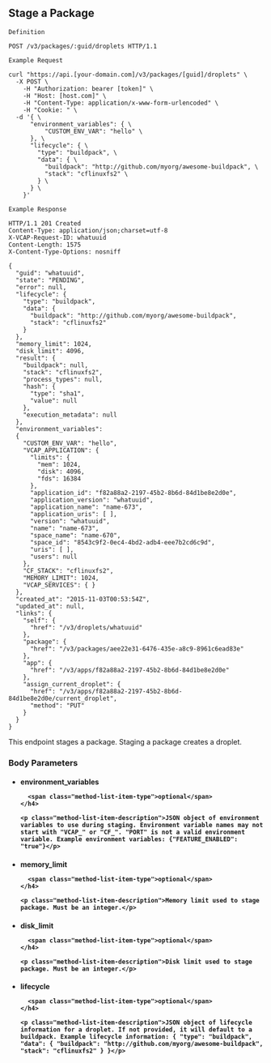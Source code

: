 ## Stage a Package

```
Definition
```

```http
POST /v3/packages/:guid/droplets HTTP/1.1
```

```
Example Request
```

```shell
curl "https://api.[your-domain.com]/v3/packages/[guid]/droplets" \
  -X POST \
 	-H "Authorization: bearer [token]" \
 	-H "Host: [host.com]" \
 	-H "Content-Type: application/x-www-form-urlencoded" \
 	-H "Cookie: " \
  -d '{ \
      "environment_variables": { \
          "CUSTOM_ENV_VAR": "hello" \
      }, \
      "lifecycle": { \
        "type": "buildpack", \
        "data": { \
          "buildpack": "http://github.com/myorg/awesome-buildpack", \
          "stack": "cflinuxfs2" \
        } \
      } \
    }'
```

```
Example Response
```

```http
HTTP/1.1 201 Created
Content-Type: application/json;charset=utf-8
X-VCAP-Request-ID: whatuuid
Content-Length: 1575
X-Content-Type-Options: nosniff

{
  "guid": "whatuuid",
  "state": "PENDING",
  "error": null,
  "lifecycle": {
    "type": "buildpack",
    "data": {
      "buildpack": "http://github.com/myorg/awesome-buildpack",
      "stack": "cflinuxfs2"
    }
  },
  "memory_limit": 1024,
  "disk_limit": 4096,
  "result": {
    "buildpack": null,
    "stack": "cflinuxfs2",
    "process_types": null,
    "hash": {
      "type": "sha1",
      "value": null
    },
    "execution_metadata": null
  },
  "environment_variables":
  {
    "CUSTOM_ENV_VAR": "hello",
    "VCAP_APPLICATION": {
      "limits": {
        "mem": 1024,
        "disk": 4096,
        "fds": 16384
      },
      "application_id": "f82a88a2-2197-45b2-8b6d-84d1be8e2d0e",
      "application_version": "whatuuid",
      "application_name": "name-673",
      "application_uris": [ ],
      "version": "whatuuid",
      "name": "name-673",
      "space_name": "name-670",
      "space_id": "8543c9f2-0ec4-4bd2-adb4-eee7b2cd6c9d",
      "uris": [ ],
      "users": null
    },
    "CF_STACK": "cflinuxfs2",
    "MEMORY_LIMIT": 1024,
    "VCAP_SERVICES": { }
  },
  "created_at": "2015-11-03T00:53:54Z",
  "updated_at": null,
  "links": {
    "self": {
      "href": "/v3/droplets/whatuuid"
    },
    "package": {
      "href": "/v3/packages/aee22e31-6476-435e-a8c9-8961c6ead83e"
    },
    "app": {
      "href": "/v3/apps/f82a88a2-2197-45b2-8b6d-84d1be8e2d0e"
    },
    "assign_current_droplet": {
      "href": "/v3/apps/f82a88a2-2197-45b2-8b6d-84d1be8e2d0e/current_droplet",
      "method": "PUT"
    }
  }
}
```

This endpoint stages a package. Staging a package creates a droplet.

### Body Parameters

<ul class="method-list-group">
  <li class="method-list-item">
    <h4 class="method-list-item-label">
      environment_variables

      <span class="method-list-item-type">optional</span>
    </h4>

    <p class="method-list-item-description">JSON object of environment variables to use during staging. Environment variable names may not start with "VCAP_" or "CF_". "PORT" is not a valid environment variable. Example environment variables: {"FEATURE_ENABLED": "true"}</p>
  </li>
  <li class="method-list-item">
    <h4 class="method-list-item-label">
      memory_limit

      <span class="method-list-item-type">optional</span>
    </h4>

    <p class="method-list-item-description">Memory limit used to stage package. Must be an integer.</p>
  </li>
  <li class="method-list-item">
    <h4 class="method-list-item-label">
      disk_limit

      <span class="method-list-item-type">optional</span>
    </h4>

    <p class="method-list-item-description">Disk limit used to stage package. Must be an integer.</p>
  </li>
  <li class="method-list-item">
    <h4 class="method-list-item-label">
      lifecycle

      <span class="method-list-item-type">optional</span>
    </h4>

    <p class="method-list-item-description">JSON object of lifecycle information for a droplet. If not provided, it will default to a buildpack. Example lifecycle information: { "type": "buildpack", "data": { "buildpack": "http://github.com/myorg/awesome-buildpack", "stack": "cflinuxfs2" } }</p>
  </li>
</ul>
